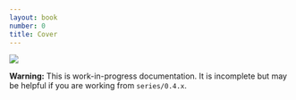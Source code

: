 ```yaml
---
layout: book
number: 0
title: Cover
---
```


<p class="text-center"><img src="/assets/doobie.png"></p>

<div class="alert alert-warning" role="alert">
<b>Warning:</b> This is work-in-progress documentation. It is incomplete but may be helpful if you are working from <code>series/0.4.x</code>.
</div>
